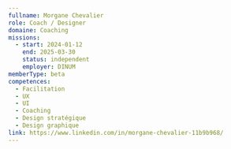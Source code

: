 ```yaml
---
fullname: Morgane Chevalier
role: Coach / Designer
domaine: Coaching
missions:
  - start: 2024-01-12
    end: 2025-03-30
    status: independent
    employer: DINUM
memberType: beta
competences:
  - Facilitation
  - UX
  - UI
  - Coaching
  - Design stratégique
  - Design graphique
link: https://www.linkedin.com/in/morgane-chevalier-11b9b968/
---
```

